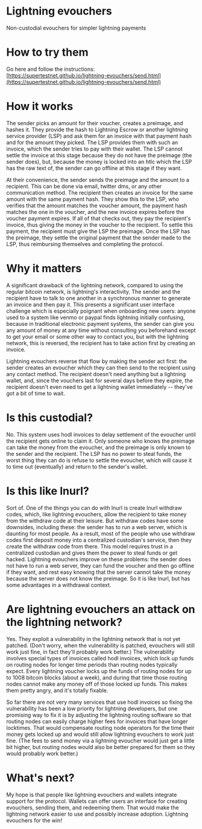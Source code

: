 # Lightning evouchers

Non-custodial evouchers for simpler lightning payments

# How to try them

Go here and follow the instructions: [https://supertestnet.github.io/lightning-evouchers/send.html](https://supertestnet.github.io/lightning-evouchers/send.html)

# How it works

The sender picks an amount for their voucher, creates a preimage, and hashes it. They provide the hash to Lightning Escrow or another lightning service provider (LSP) and ask them for an invoice with that payment hash and for the amount they picked. The LSP provides them with such an invoice, which the sender tries to pay with their wallet. The LSP cannot settle the invoice at this stage because they do not have the preimage (the sender does), but, because the money is locked into an htlc which the LSP has the raw text of, the sender can go offline at this stage if they want.

At their convenience, the sender sends the preimage and the amount to a recipient. This can be done via email, twitter dms, or any other communication method. The recipient then creates an invoice for the same amount with the same payment hash. They show this to the LSP, who verifies that the amount matches the voucher amount, the payment hash matches the one in the voucher, and the new invoice expires before the voucher payment expires. If all of that checks out, they pay the recipient's invoice, thus giving the money in the voucher to the recipient. To settle this payment, the recipient must give the LSP the preimage. Once the LSP has the preimage, they settle the original payment that the sender made to the LSP, thus reimbursing themselves and completing the protocol.

# Why it matters

A significant drawback of the lightning network, compared to using the regular bitcoin network, is lightning's interactivity. The sender and the recipient have to talk to one another in a synchronous manner to generate an invoice and then pay it. This presents a significant user interface challenge which is especially poignant when onboarding new users: anyone used to a system like venmo or paypal finds lightning initially confusing, because in traditional electronic payment systems, the sender can give you any amount of money at any time without consulting you beforehand except to get your email or some other way to contact you, but with the lightning network, this is reversed, the recipient has to take action first by creating an invoice.

Lightning evouchers reverse that flow by making the sender act first: the sender creates an evoucher which they can then send to the recipient using any contact method. The recipient doesn't need anything but a lightning wallet, and, since the vouchers last for several days before they expire, the recipient doesn't even need to get a lightning wallet immediately -- they've got a bit of time to wait.

# Is this custodial?

No. This system uses hodl invoices to delay settlement of the evoucher until the recipient gets online to claim it. Only someone who knows the preimage can take the money from the evoucher, and the preimage is only known to the sender and the recipient. The LSP has no power to steal funds, the worst thing they can do is refuse to settle the evoucher, which will cause it to time out (eventually) and return to the sender's wallet.

# Is this like lnurl?

Sort of. One of the things you can do with lnurl is create lnurl withdraw codes, which, like lightning evouchers, allow the recipient to take money from the withdraw code at their leisure. But withdraw codes have some downsides, including these: the sender has to run a web server, which is daunting for most people. As a result, most of the people who use withdraw codes first deposit money into a centralized custodian's service, then they create the withdraw code from there. This model requires trust in a centralized custodian and gives them the power to steal funds or get hacked. Lightning evouchers improve on these problems: the sender does not have to run a web server, they can fund the voucher and then go offline if they want, and rest easy knowing that the server cannot take the money because the server does not know the preimage. So it is like lnurl, but has some advantages in a withdrawal context.

# Are lightning evouchers an attack on the lightning network?

Yes. They exploit a vulnerability in the lightning network that is not yet patched. (Don't worry, when the vulnerability is patched, evouchers will still work just fine, in fact they'll probably work better.) The vulnerability involves special types of invoices called hodl invoices, which lock up funds on routing nodes for longer time periods than routing nodes typically expect. Every lightning voucher locks up the funds of routing nodes for up to 1008 bitcoin blocks (about a week), and during that time those routing nodes cannot make any money off of those locked up funds. This makes them pretty angry, and it's totally fixable.

So far there are not very many services that use hodl invoices so fixing the vulnerability has been a low priority for lightning developers, but one promising way to fix it is by adjusting the lightning routing software so that routing nodes can easily charge higher fees for invoices that have longer locktimes. That would compensate routing node operators for the time their money gets locked up and would still allow lightning evouchers to work just fine. (The fees to send money via a lightning evoucher would just get a little bit higher, but routing nodes would also be better prepared for them so they would probably work better.)

# What's next?

My hope is that people like lightning evouchers and wallets integrate support for the protocol. Wallets can offer users an interface for creating evouchers, sending them, and redeeming them. That would make the lightning network easier to use and possibly increase adoption. Lightning evouchers for the win!
